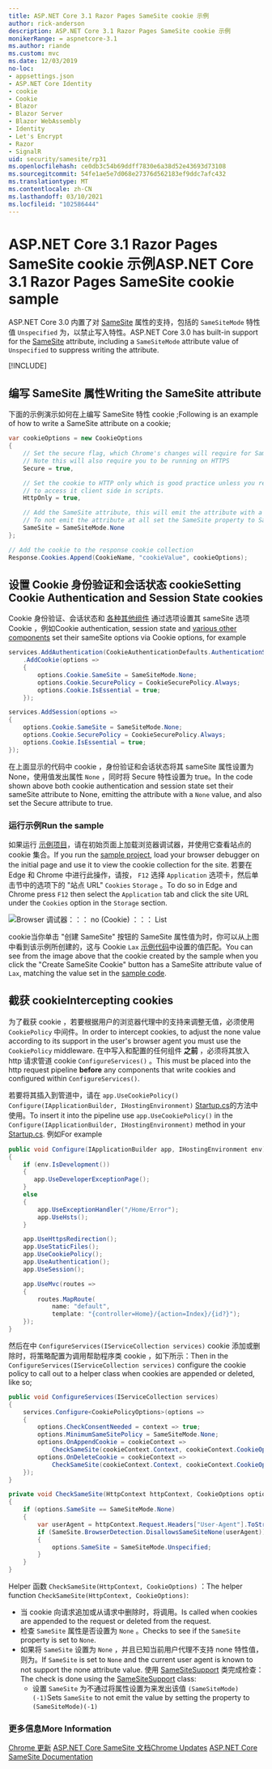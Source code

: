 ```yaml
---
title: ASP.NET Core 3.1 Razor Pages SameSite cookie 示例
author: rick-anderson
description: ASP.NET Core 3.1 Razor Pages SameSite cookie 示例
monikerRange: = aspnetcore-3.1
ms.author: riande
ms.custom: mvc
ms.date: 12/03/2019
no-loc:
- appsettings.json
- ASP.NET Core Identity
- cookie
- Cookie
- Blazor
- Blazor Server
- Blazor WebAssembly
- Identity
- Let's Encrypt
- Razor
- SignalR
uid: security/samesite/rp31
ms.openlocfilehash: ce0db3c54b69ddff7830e6a38d52e43693d73108
ms.sourcegitcommit: 54fe1ae5e7d068e27376d562183ef9ddc7afc432
ms.translationtype: MT
ms.contentlocale: zh-CN
ms.lasthandoff: 03/10/2021
ms.locfileid: "102586444"
---
```

# <a name="aspnet-core-31-razor-pages-samesite-cookie-sample"></a><span data-ttu-id="4aaa2-103">ASP.NET Core 3.1 Razor Pages SameSite cookie 示例</span><span class="sxs-lookup"><span data-stu-id="4aaa2-103">ASP.NET Core 3.1 Razor Pages SameSite cookie sample</span></span>

<span data-ttu-id="4aaa2-104">ASP.NET Core 3.0 内置了对 [SameSite](https://www.owasp.org/index.php/SameSite) 属性的支持，包括的 `SameSiteMode` 特性值 `Unspecified` 为，以禁止写入特性。</span><span class="sxs-lookup"><span data-stu-id="4aaa2-104">ASP.NET Core 3.0 has built-in support for the [SameSite](https://www.owasp.org/index.php/SameSite) attribute, including a `SameSiteMode` attribute value of `Unspecified` to suppress writing the attribute.</span></span>

[!INCLUDE[](~/includes/SameSiteIdentity.md)]

## <a name="writing-the-samesite-attribute"></a><a name="sampleCode"></a><span data-ttu-id="4aaa2-105">编写 SameSite 属性</span><span class="sxs-lookup"><span data-stu-id="4aaa2-105">Writing the SameSite attribute</span></span>

<span data-ttu-id="4aaa2-106">下面的示例演示如何在上编写 SameSite 特性 cookie ;</span><span class="sxs-lookup"><span data-stu-id="4aaa2-106">Following is an example of how to write a SameSite attribute on a cookie;</span></span>

```csharp
var cookieOptions = new CookieOptions
{
    // Set the secure flag, which Chrome's changes will require for SameSite none.
    // Note this will also require you to be running on HTTPS
    Secure = true,

    // Set the cookie to HTTP only which is good practice unless you really do need
    // to access it client side in scripts.
    HttpOnly = true,

    // Add the SameSite attribute, this will emit the attribute with a value of none.
    // To not emit the attribute at all set the SameSite property to SameSiteMode.Unspecified.
    SameSite = SameSiteMode.None
};

// Add the cookie to the response cookie collection
Response.Cookies.Append(CookieName, "cookieValue", cookieOptions);
```

## <a name="setting-cookie-authentication-and-session-state-cookies"></a><span data-ttu-id="4aaa2-107">设置 Cookie 身份验证和会话状态 cookie</span><span class="sxs-lookup"><span data-stu-id="4aaa2-107">Setting Cookie Authentication and Session State cookies</span></span>

<span data-ttu-id="4aaa2-108">Cookie 身份验证、会话状态和 [各种其他组件](../samesite.md?view=aspnetcore-3.0) 通过选项设置其 sameSite 选项 Cookie ，例如</span><span class="sxs-lookup"><span data-stu-id="4aaa2-108">Cookie authentication, session state and [various other components](../samesite.md?view=aspnetcore-3.0) set their sameSite options via Cookie options, for example</span></span>

```csharp
services.AddAuthentication(CookieAuthenticationDefaults.AuthenticationScheme)
    .AddCookie(options =>
    {
        options.Cookie.SameSite = SameSiteMode.None;
        options.Cookie.SecurePolicy = CookieSecurePolicy.Always;
        options.Cookie.IsEssential = true;
    });

services.AddSession(options =>
{
    options.Cookie.SameSite = SameSiteMode.None;
    options.Cookie.SecurePolicy = CookieSecurePolicy.Always;
    options.Cookie.IsEssential = true;
});
```

<span data-ttu-id="4aaa2-109">在上面显示的代码中 cookie ，身份验证和会话状态将其 sameSite 属性设置为 None，使用值发出属性 `None` ，同时将 Secure 特性设置为 true。</span><span class="sxs-lookup"><span data-stu-id="4aaa2-109">In the code shown above both cookie authentication and session state set their sameSite attribute to None, emitting the attribute with a `None` value, and also set the Secure attribute to true.</span></span>

### <a name="run-the-sample"></a><span data-ttu-id="4aaa2-110">运行示例</span><span class="sxs-lookup"><span data-stu-id="4aaa2-110">Run the sample</span></span>

<span data-ttu-id="4aaa2-111">如果运行 [示例项目](https://github.com/blowdart/AspNetSameSiteSamples/tree/master/AspNetCore31RazorPages)，请在初始页面上加载浏览器调试器，并使用它查看站点的 cookie 集合。</span><span class="sxs-lookup"><span data-stu-id="4aaa2-111">If you run the [sample project](https://github.com/blowdart/AspNetSameSiteSamples/tree/master/AspNetCore31RazorPages), load your browser debugger on the initial page and use it to view the cookie collection for the site.</span></span> <span data-ttu-id="4aaa2-112">若要在 Edge 和 Chrome 中进行此操作，请按， `F12` 选择 `Application` 选项卡，然后单击节中的选项下的 "站点 URL" `Cookies` `Storage` 。</span><span class="sxs-lookup"><span data-stu-id="4aaa2-112">To do so in Edge and Chrome press `F12` then select the `Application` tab and click the site URL under the `Cookies` option in the `Storage` section.</span></span>

![Browser 调试器：：： no (Cookie) ：：： List](BrowserDebugger.png)

<span data-ttu-id="4aaa2-114">cookie当你单击 "创建 SameSite" 按钮的 SameSite 属性值为时，你可以从上图中看到该示例所创建的，这与 Cookie `Lax` [示例代码](#sampleCode)中设置的值匹配。</span><span class="sxs-lookup"><span data-stu-id="4aaa2-114">You can see from the image above that the cookie created by the sample when you click the "Create SameSite Cookie" button has a SameSite attribute value of `Lax`, matching the value set in the [sample code](#sampleCode).</span></span>

## <a name="intercepting-cookies"></a><a name="interception"></a><span data-ttu-id="4aaa2-115">截获 cookie</span><span class="sxs-lookup"><span data-stu-id="4aaa2-115">Intercepting cookies</span></span>

<span data-ttu-id="4aaa2-116">为了截获 cookie ，若要根据用户的浏览器代理中的支持来调整无值，必须使用 `CookiePolicy` 中间件。</span><span class="sxs-lookup"><span data-stu-id="4aaa2-116">In order to intercept cookies, to adjust the none value according to its support in the user's browser agent you must use the `CookiePolicy` middleware.</span></span> <span data-ttu-id="4aaa2-117">在中写入和配置的任何组件 **之前** ，必须将其放入 http 请求管道 cookie `ConfigureServices()` 。</span><span class="sxs-lookup"><span data-stu-id="4aaa2-117">This must be placed into the http request pipeline **before** any components that write cookies and configured within `ConfigureServices()`.</span></span>

<span data-ttu-id="4aaa2-118">若要将其插入到管道中，请在 `app.UseCookiePolicy()` `Configure(IApplicationBuilder, IHostingEnvironment)` [Startup.cs](https://github.com/blowdart/AspNetSameSiteSamples/blob/master/AspNetCore21MVC/Startup.cs)的方法中使用。</span><span class="sxs-lookup"><span data-stu-id="4aaa2-118">To insert it into the pipeline use `app.UseCookiePolicy()` in the `Configure(IApplicationBuilder, IHostingEnvironment)` method in your [Startup.cs](https://github.com/blowdart/AspNetSameSiteSamples/blob/master/AspNetCore21MVC/Startup.cs).</span></span> <span data-ttu-id="4aaa2-119">例如</span><span class="sxs-lookup"><span data-stu-id="4aaa2-119">For example</span></span>

```csharp
public void Configure(IApplicationBuilder app, IHostingEnvironment env)
{
    if (env.IsDevelopment())
    {
       app.UseDeveloperExceptionPage();
    }
    else
    {
        app.UseExceptionHandler("/Home/Error");
        app.UseHsts();
    }

    app.UseHttpsRedirection();
    app.UseStaticFiles();
    app.UseCookiePolicy();
    app.UseAuthentication();
    app.UseSession();

    app.UseMvc(routes =>
    {
        routes.MapRoute(
            name: "default",
            template: "{controller=Home}/{action=Index}/{id?}");
    });
}
```

<span data-ttu-id="4aaa2-120">然后在中 `ConfigureServices(IServiceCollection services)` cookie 添加或删除时，将策略配置为调用帮助程序类 cookie ，如下所示：</span><span class="sxs-lookup"><span data-stu-id="4aaa2-120">Then in the `ConfigureServices(IServiceCollection services)` configure the cookie policy to call out to a helper class when cookies are appended or deleted, like so;</span></span>

```csharp
public void ConfigureServices(IServiceCollection services)
{
    services.Configure<CookiePolicyOptions>(options =>
    {
        options.CheckConsentNeeded = context => true;
        options.MinimumSameSitePolicy = SameSiteMode.None;
        options.OnAppendCookie = cookieContext =>
            CheckSameSite(cookieContext.Context, cookieContext.CookieOptions);
        options.OnDeleteCookie = cookieContext =>
            CheckSameSite(cookieContext.Context, cookieContext.CookieOptions);
    });
}

private void CheckSameSite(HttpContext httpContext, CookieOptions options)
{
    if (options.SameSite == SameSiteMode.None)
    {
        var userAgent = httpContext.Request.Headers["User-Agent"].ToString();
        if (SameSite.BrowserDetection.DisallowsSameSiteNone(userAgent))
        {
            options.SameSite = SameSiteMode.Unspecified;
        }
    }
}
```

<span data-ttu-id="4aaa2-121">Helper 函数 `CheckSameSite(HttpContext, CookieOptions)` ：</span><span class="sxs-lookup"><span data-stu-id="4aaa2-121">The helper function `CheckSameSite(HttpContext, CookieOptions)`:</span></span>

* <span data-ttu-id="4aaa2-122">当 cookie 向请求追加或从请求中删除时，将调用。</span><span class="sxs-lookup"><span data-stu-id="4aaa2-122">Is called when cookies are appended to the request or deleted from the request.</span></span>
* <span data-ttu-id="4aaa2-123">检查 `SameSite` 属性是否设置为 `None` 。</span><span class="sxs-lookup"><span data-stu-id="4aaa2-123">Checks to see if the `SameSite` property is set to `None`.</span></span>
* <span data-ttu-id="4aaa2-124">如果将 `SameSite` 设置为 `None` ，并且已知当前用户代理不支持 none 特性值，则为。</span><span class="sxs-lookup"><span data-stu-id="4aaa2-124">If `SameSite` is set to `None` and the current user agent is known to not support the none attribute value.</span></span> <span data-ttu-id="4aaa2-125">使用 [SameSiteSupport](https://github.com/dotnet/AspNetCore.Docs/blob/main/aspnetcore/security/samesite/snippets/SameSiteSupport.cs) 类完成检查：</span><span class="sxs-lookup"><span data-stu-id="4aaa2-125">The check is done using the [SameSiteSupport](https://github.com/dotnet/AspNetCore.Docs/blob/main/aspnetcore/security/samesite/snippets/SameSiteSupport.cs) class:</span></span>
  * <span data-ttu-id="4aaa2-126">设置 `SameSite` 为不通过将属性设置为来发出该值 `(SameSiteMode)(-1)`</span><span class="sxs-lookup"><span data-stu-id="4aaa2-126">Sets `SameSite` to not emit the value by setting the property to `(SameSiteMode)(-1)`</span></span>

### <a name="more-information"></a><span data-ttu-id="4aaa2-127">更多信息</span><span class="sxs-lookup"><span data-stu-id="4aaa2-127">More Information</span></span>
 
<span data-ttu-id="4aaa2-128">[Chrome 更新](https://www.chromium.org/updates/same-site) 
[ASP.NET Core SameSite 文档](xref:security/samesite)</span><span class="sxs-lookup"><span data-stu-id="4aaa2-128">[Chrome Updates](https://www.chromium.org/updates/same-site)
[ASP.NET Core SameSite Documentation](xref:security/samesite)</span></span>
